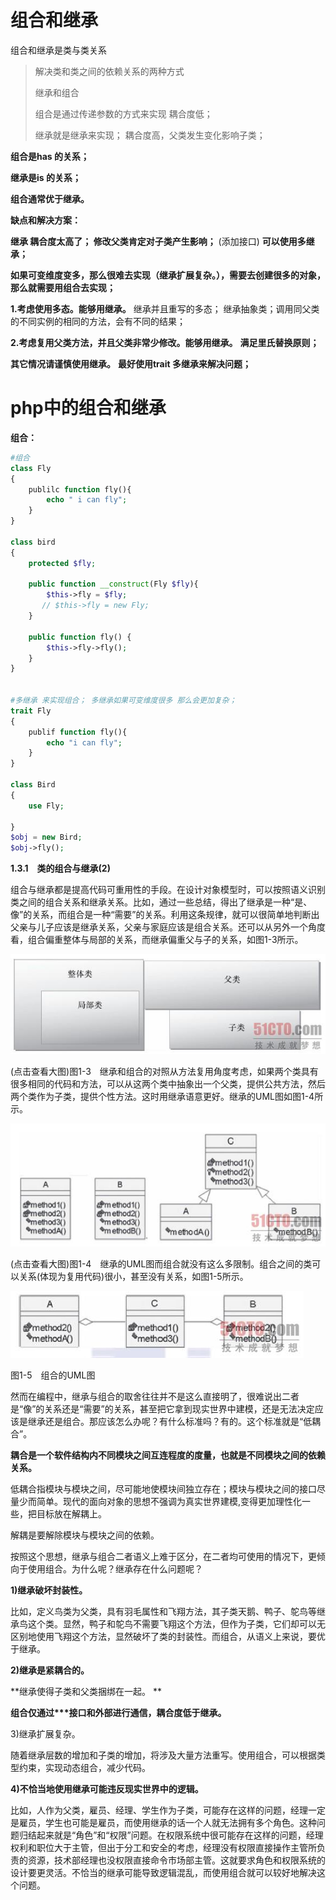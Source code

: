 # 组合和继承

组合和继承是类与类关系

>解决类和类之间的依赖关系的两种方式
>
>继承和组合
>
>组合是通过传递参数的方式来实现 耦合度低；
>
>继承就是继承来实现； 耦合度高，父类发生变化影响子类；



**组合是has 的关系；**

**继承是is 的关系；**

**组合通常优于继承。**    



**缺点和解决方案：** 

  **继承 耦合度太高了； 修改父类肯定对子类产生影响；**        (添加接口) **可以使用多继承；**

 **如果可变维度变多，那么很难去实现（继承扩展复杂。），需要去创建很多的对象，那么就需要用组合去实现；**









**1.考虑使用多态。能够用继承。**  继承并且重写的多态； 继承抽象类；调用同父类的不同实例的相同的方法，会有不同的结果；

**2.考虑复用父类方法，并且父类非常少修改。能够用继承。**    **满足里氏替换原则；**





**其它情况请谨慎使用继承。**   **最好使用trait 多继承来解决问题；**





# **php中的组合和继承**

**组合：**

````php
#组合 
class Fly 
{
    publilc function fly(){
        echo " i can fly";
    }
}

class bird
{
    protected $fly;
    
    public function __construct(Fly $fly){
        $this->fly = $fly;
       // $this->fly = new Fly;
    }
  
    public function fly() {
        $this->fly->fly();
    }
}


#多继承 来实现组合； 多继承如果可变维度很多 那么会更加复杂；
trait Fly
{
    publif function fly(){
        echo "i can fly";
    }
}

class Bird
{
    use Fly;
    
}
$obj = new Bird;
$obj->fly();


````









**1.3.1　类的组合与继承(2)**

组合与继承都是提高代码可重用性的手段。在设计对象模型时，可以按照语义识别类之间的组合关系和继承关系。比如，通过一些总结，得出了继承是一种“是、像”的关系，而组合是一种“需要”的关系。利用这条规律，就可以很简单地判断出父亲与儿子应该是继承关系，父亲与家庭应该是组合关系。还可以从另外一个角度看，组合偏重整体与局部的关系，而继承偏重父与子的关系，如图1-3所示。

![d2ef8c50fc2bbe0b80efec91858bebee.png](组合和继承.assets/d2ef8c50fc2bbe0b80efec91858bebee.png)

(点击查看大图)图1-3　继承和组合的对照从方法复用角度考虑，如果两个类具有很多相同的代码和方法，可以从这两个类中抽象出一个父类，提供公共方法，然后两个类作为子类，提供个性方法。这时用继承语意更好。继承的UML图如图1-4所示。

![4026d5baaa72d7a2fe45bb89e3a0fee9.png](组合和继承.assets/4026d5baaa72d7a2fe45bb89e3a0fee9.png)

(点击查看大图)图1-4　继承的UML图而组合就没有这么多限制。组合之间的类可以关系(体现为复用代码)很小，甚至没有关系，如图1-5所示。

![5cae1545f94e2c845df593b3fb560207.png](组合和继承.assets/5cae1545f94e2c845df593b3fb560207.png)

图1-5　组合的UML图

然而在编程中，继承与组合的取舍往往并不是这么直接明了，很难说出二者是“像”的关系还是“需要”的关系，甚至把它拿到现实世界中建模，还是无法决定应该是继承还是组合。那应该怎么办呢？有什么标准吗？有的。这个标准就是“低耦合”。

**耦合是一个软件结构内不同模块之间互连程度的度量，也就是不同模块之间的依赖关系。**

低耦合指模块与模块之间，尽可能地使模块间独立存在；模块与模块之间的接口尽量少而简单。现代的面向对象的思想不强调为真实世界建模,变得更加理性化一些，把目标放在解耦上。

解耦是要解除模块与模块之间的依赖。

按照这个思想，继承与组合二者语义上难于区分，在二者均可使用的情况下，更倾向于使用组合。为什么呢？继承存在什么问题呢？

**1)继承破坏封装性。**

比如，定义鸟类为父类，具有羽毛属性和飞翔方法，其子类天鹅、鸭子、鸵鸟等继承鸟这个类。显然，鸭子和鸵鸟不需要飞翔这个方法，但作为子类，它们却可以无区别地使用飞翔这个方法，显然破坏了类的封装性。而组合，从语义上来说，要优于继承。

**2)继承是紧耦合的。**

**继承使得子类和父类捆绑在一起。                      **

**组合仅通过\*\*\*接口和外部进行通信，耦合度低于继承。**

3)继承扩展复杂。

随着继承层数的增加和子类的增加，将涉及大量方法重写。使用组合，可以根据类型约束，实现动态组合，减少代码。

**4)不恰当地使用继承可能违反现实世界中的逻辑。**

比如，人作为父类，雇员、经理、学生作为子类，可能存在这样的问题，经理一定是雇员，学生也可能是雇员，而使用继承的话一个人就无法拥有多个角色。这种问题归结起来就是“角色”和“权限”问题。在权限系统中很可能存在这样的问题，经理权利和职位大于主管，但出于分工和安全的考虑，经理没有权限直接操作主管所负责的资源，技术部经理也没权限直接命令市场部主管。这就要求角色和权限系统的设计要更灵活。不恰当的继承可能导致逻辑混乱，而使用组合就可以较好地解决这个问题。